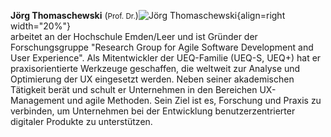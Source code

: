 
**Jörg Thomaschewski** (<small>Prof. Dr.</small>)![Jörg Thomaschewski](/assets/JT-Web.jpg){align=right width="20%"}<br>  arbeitet an der Hochschule Emden/Leer und ist Gründer der Forschungsgruppe "Research Group for Agile Software Development and User Experience". Als Mitentwickler der UEQ-Familie (UEQ-S, UEQ+) hat er praxisorientierte Werkzeuge geschaffen, die weltweit zur Analyse und Optimierung der UX eingesetzt werden. Neben seiner akademischen Tätigkeit berät und schult er Unternehmen in den Bereichen UX-Management und agile Methoden. Sein Ziel ist es, Forschung und Praxis zu verbinden, um Unternehmen bei der Entwicklung benutzerzentrierter digitaler Produkte zu unterstützen.
